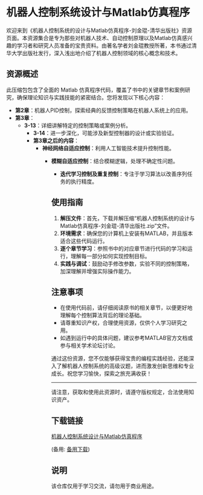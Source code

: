 # 机器人控制系统设计与Matlab仿真程序

欢迎来到《机器人控制系统的设计与Matlab仿真程序-刘金琨-清华出版社》资源页面。本资源集合是专为那些对机器人技术、自动控制原理以及Matlab仿真感兴趣的学习者和研究人员准备的宝贵资料。由著名学者刘金琨教授所著，本书通过清华大学出版社发行，深入浅出地介绍了机器人控制领域的核心概念和技术。

## 资源概述

此压缩包包含了全面的 Matlab 仿真程序代码，覆盖了书中的关键章节和案例研究，确保理论知识与实践技能的紧密结合。您将发现以下核心内容：

- **第2章**：机器人PID控制，探索经典的反馈控制策略在机器人系统上的应用。
- **第3章**：
    - **3-13**：详细讲解特定的控制策略或案例分析。
        - **3-14**：进一步深化，可能涉及新型控制器的设计或实验验证。
        - **第3章之后的内容**：
            - **神经网络自适应控制**：利用人工智能技术提升控制性能。
                - **模糊自适应控制**：结合模糊逻辑，处理不确定性问题。
                    - **迭代学习控制及重复控制**：专注于学习算法以改善序列任务的执行精度。

                    ## 使用指南

                    1. **解压文件**：首先，下载并解压缩“机器人控制系统的设计与Matlab仿真程序-刘金琨-清华出版社.zip”文件。
                    2. **环境需求**：确保您的计算机上安装有MATLAB，并且版本适合这些代码运行。
                    3. **逐个章节学习**：参照书中的对应章节进行代码的学习和运行，理解每一部分如何实现控制目标。
                    4. **实践与调试**：鼓励动手修改参数，实验不同的控制策略，加深理解并增强实际操作能力。

                    ## 注意事项

                    - 在使用代码前，请仔细阅读原书的相关章节，以便更好地理解每个控制算法背后的理论基础。
                    - 请尊重知识产权，合理使用资源，仅供个人学习研究之用。
                    - 如遇到运行中的具体问题，建议参考MATLAB官方文档或参与相关学术论坛讨论。

                    通过这份资源，您不仅能够获得宝贵的编程实践经验，还能深入了解机器人控制系统的高级议题，进而激发创新思维和专业成长。祝您学习愉快，探索之旅充满收获！

                    ---

                    请注意，获取和使用此资源时，请遵守版权规定，合法使用知识资产。

                    ## 下载链接
                    [机器人控制系统设计与Matlab仿真程序](https://pan.quark.cn/s/e78bfe3d2ea5) 

                    (备用: [备用下载](https://pan.baidu.com/s/1CmajgWtpWulLHTkP8qJjrQ?pwd=1234))

                    ## 说明

                    该仓库仅用于学习交流，请勿用于商业用途。
